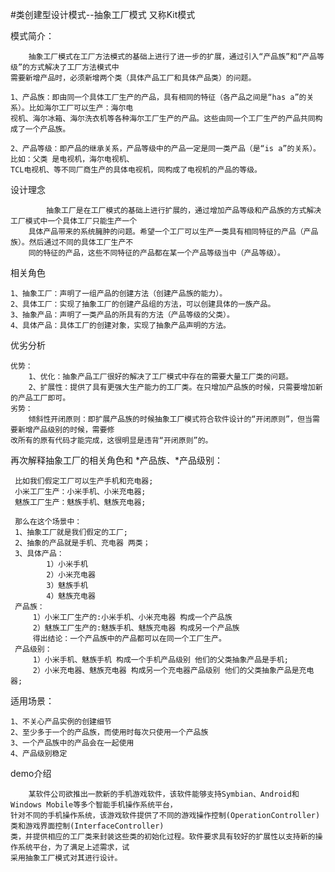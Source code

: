 #类创建型设计模式--抽象工厂模式 又称Kit模式

模式简介：

        抽象工厂模式在工厂方法模式的基础上进行了进一步的扩展，通过引入“产品族”和“产品等级”的方式解决了工厂方法模式中
    需要新增产品时，必须新增两个类（具体产品工厂和具体产品类）的问题。

    1、产品族：即由同一个具体工厂生产的产品，具有相同的特征（各产品之间是“has a”的关系）。比如海尔工厂可以生产：海尔电
    视机、海尔冰箱、海尔洗衣机等各种海尔工厂生产的产品。这些由同一个工厂生产的产品共同构成了一个产品族。 
         
    2、产品等级：即产品的继承关系，产品等级中的产品一定是同一类产品（是“is a”的关系）。比如：父类 是电视机，海尔电视机、
    TCL电视机、等不同厂商生产的具体电视机，同构成了电视机的产品的等级。
    
设计理念

            抽象工厂是在工厂模式的基础上进行扩展的，通过增加产品等级和产品族的方式解决工厂模式中一个具体工厂只能生产一个
        具体产品带来的系统臃肿的问题。希望一个工厂可以生产一类具有相同特征的产品（产品族）。然后通过不同的具体工厂生产不
        同的特征的产品，这些不同特征的产品都在某一个产品等级当中（产品等级）。  
    
相关角色

    1、抽象工厂：声明了一组产品的创建方法（创建产品族的能力）。
    2、具体工厂：实现了抽象工厂的创建产品组的方法，可以创建具体的一族产品。
    3、抽象产品：声明了一类产品的所具有的方法（产品等级的父类）。
    4、具体产品：具体工厂的创建对象，实现了抽象产品声明的方法。

优劣分析

    优势：
        1、优化：抽象产品工厂很好的解决了工厂模式中存在的需要大量工厂类的问题。
        2、扩展性：提供了具有更强大生产能力的工厂类。在只增加产品族的时候，只需要增加新的产品工厂即可。
    劣势：
        倾斜性开闭原则：即扩展产品族的时候抽象工厂模式符合软件设计的“开闭原则”，但当需要新增产品级别的时候，需要修
    改所有的原有代码才能完成，这很明显是违背“开闭原则”的。
        
再次解释抽象工厂的相关角色和 *产品族、*产品级别：

     比如我们假定工厂可以生产手机和充电器;
     小米工厂生产：小米手机、小米充电器;
     魅族工厂生产：魅族手机、魅族充电器;
     
     那么在这个场景中：
     1、抽象工厂就是我们假定的工厂;
     2、抽象的产品就是手机、充电器 两类；
     3、具体产品：
            1）小米手机
            2）小米充电器
            3）魅族手机
            4）魅族充电器
     产品族：
         1）小米工厂生产的:小米手机、小米充电器 构成一个产品族
         2）魅族工厂生产的:魅族手机、魅族充电器 构成另一个产品族
         得出结论：一个产品族中的产品都可以在同一个工厂生产。
     产品级别：
         1）小米手机、魅族手机 构成一个手机产品级别 他们的父类抽象产品是手机;
         2）小米充电器、魅族充电器 构成另一个充电器产品级别 他们的父类抽象产品是充电器;
     
适用场景：

    1、不关心产品实例的创建细节
    2、至少多于一个的产品族，而使用时每次只使用一个产品族
    3、一个产品族中的产品会在一起使用
    4、产品级别稳定
    
demo介绍

        某软件公司欲推出一款新的手机游戏软件，该软件能够支持Symbian、Android和Windows Mobile等多个智能手机操作系统平台，
    针对不同的手机操作系统，该游戏软件提供了不同的游戏操作控制(OperationController)类和游戏界面控制(InterfaceController)
    类，并提供相应的工厂类来封装这些类的初始化过程。软件要求具有较好的扩展性以支持新的操作系统平台，为了满足上述需求，试
    采用抽象工厂模式对其进行设计。
